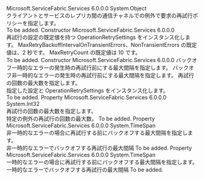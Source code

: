 <Type Name="OperationRetrySettings" FullName="Microsoft.ServiceFabric.Services.Communication.Client.OperationRetrySettings">
  <TypeSignature Language="C#" Value="public sealed class OperationRetrySettings" />
  <TypeSignature Language="ILAsm" Value=".class public auto ansi sealed beforefieldinit OperationRetrySettings extends System.Object" />
  <TypeSignature Language="DocId" Value="T:Microsoft.ServiceFabric.Services.Communication.Client.OperationRetrySettings" />
  <TypeSignature Language="VB.NET" Value="Public NotInheritable Class OperationRetrySettings" />
  <TypeSignature Language="F#" Value="type OperationRetrySettings = class" />
  <AssemblyInfo>
    <AssemblyName>Microsoft.ServiceFabric.Services</AssemblyName>
    <AssemblyVersion>6.0.0.0</AssemblyVersion>
  </AssemblyInfo>
  <Base>
    <BaseTypeName>System.Object</BaseTypeName>
  </Base>
  <Interfaces />
  <Docs>
    <summary>
            クライアントとサービスのレプリカ間の通信チャネルでの例外で要求の再試行ポリシーを指定します。
            </summary>
    <remarks>To be added.</remarks>
  </Docs>
  <Members>
    <Member MemberName=".ctor">
      <MemberSignature Language="C#" Value="public OperationRetrySettings ();" />
      <MemberSignature Language="ILAsm" Value=".method public hidebysig specialname rtspecialname instance void .ctor() cil managed" />
      <MemberSignature Language="DocId" Value="M:Microsoft.ServiceFabric.Services.Communication.Client.OperationRetrySettings.#ctor" />
      <MemberSignature Language="VB.NET" Value="Public Sub New ()" />
      <MemberType>Constructor</MemberType>
      <AssemblyInfo>
        <AssemblyName>Microsoft.ServiceFabric.Services</AssemblyName>
        <AssemblyVersion>6.0.0.0</AssemblyVersion>
      </AssemblyInfo>
      <Parameters />
      <Docs>
        <summary>
            再試行の設定の既定値を持つ OperationRetrySettings をインスタンス化します。
            MaxRetryBackoffIntervalOnTransientErrors、NonTransientErrors の既定値は、2 秒です。 MaxRetryCount の既定値は 10 です。
            </summary>
        <remarks>To be added.</remarks>
      </Docs>
    </Member>
    <Member MemberName=".ctor">
      <MemberSignature Language="C#" Value="public OperationRetrySettings (TimeSpan maxRetryBackoffIntervalOnTransientErrors, TimeSpan maxRetryBackoffIntervalOnNonTransientErrors, int defaultMaxRetryCount);" />
      <MemberSignature Language="ILAsm" Value=".method public hidebysig specialname rtspecialname instance void .ctor(valuetype System.TimeSpan maxRetryBackoffIntervalOnTransientErrors, valuetype System.TimeSpan maxRetryBackoffIntervalOnNonTransientErrors, int32 defaultMaxRetryCount) cil managed" />
      <MemberSignature Language="DocId" Value="M:Microsoft.ServiceFabric.Services.Communication.Client.OperationRetrySettings.#ctor(System.TimeSpan,System.TimeSpan,System.Int32)" />
      <MemberSignature Language="VB.NET" Value="Public Sub New (maxRetryBackoffIntervalOnTransientErrors As TimeSpan, maxRetryBackoffIntervalOnNonTransientErrors As TimeSpan, defaultMaxRetryCount As Integer)" />
      <MemberSignature Language="F#" Value="new Microsoft.ServiceFabric.Services.Communication.Client.OperationRetrySettings : TimeSpan * TimeSpan * int -&gt; Microsoft.ServiceFabric.Services.Communication.Client.OperationRetrySettings" Usage="new Microsoft.ServiceFabric.Services.Communication.Client.OperationRetrySettings (maxRetryBackoffIntervalOnTransientErrors, maxRetryBackoffIntervalOnNonTransientErrors, defaultMaxRetryCount)" />
      <MemberType>Constructor</MemberType>
      <AssemblyInfo>
        <AssemblyName>Microsoft.ServiceFabric.Services</AssemblyName>
        <AssemblyVersion>6.0.0.0</AssemblyVersion>
      </AssemblyInfo>
      <Parameters>
        <Parameter Name="maxRetryBackoffIntervalOnTransientErrors" Type="System.TimeSpan" />
        <Parameter Name="maxRetryBackoffIntervalOnNonTransientErrors" Type="System.TimeSpan" />
        <Parameter Name="defaultMaxRetryCount" Type="System.Int32" />
      </Parameters>
      <Docs>
        <param name="maxRetryBackoffIntervalOnTransientErrors">
            バックオフ一時的なエラーの発生時の再試行前にする最大間隔を指定します。
            </param>
        <param name="maxRetryBackoffIntervalOnNonTransientErrors">
            バックオフ非一時的なエラーの発生時の再試行前にする最大間隔を指定します。
            </param>
        <param name="defaultMaxRetryCount">
            再試行の回数の最大数を指定します。
            </param>
        <summary>
            指定した設定と OperationRetrySettings をインスタンス化します。
            </summary>
        <remarks>To be added.</remarks>
      </Docs>
    </Member>
    <Member MemberName="DefaultMaxRetryCount">
      <MemberSignature Language="C#" Value="public int DefaultMaxRetryCount { get; }" />
      <MemberSignature Language="ILAsm" Value=".property instance int32 DefaultMaxRetryCount" />
      <MemberSignature Language="DocId" Value="P:Microsoft.ServiceFabric.Services.Communication.Client.OperationRetrySettings.DefaultMaxRetryCount" />
      <MemberSignature Language="VB.NET" Value="Public ReadOnly Property DefaultMaxRetryCount As Integer" />
      <MemberSignature Language="F#" Value="member this.DefaultMaxRetryCount : int" Usage="Microsoft.ServiceFabric.Services.Communication.Client.OperationRetrySettings.DefaultMaxRetryCount" />
      <MemberType>Property</MemberType>
      <AssemblyInfo>
        <AssemblyName>Microsoft.ServiceFabric.Services</AssemblyName>
        <AssemblyVersion>6.0.0.0</AssemblyVersion>
      </AssemblyInfo>
      <ReturnValue>
        <ReturnType>System.Int32</ReturnType>
      </ReturnValue>
      <Docs>
        <summary>
            再試行の回数の最大数を指定します。
            </summary>
        <value>特定の例外の再試行の回数の最大数。</value>
        <remarks>To be added.</remarks>
      </Docs>
    </Member>
    <Member MemberName="MaxRetryBackoffIntervalOnNonTransientErrors">
      <MemberSignature Language="C#" Value="public TimeSpan MaxRetryBackoffIntervalOnNonTransientErrors { get; }" />
      <MemberSignature Language="ILAsm" Value=".property instance valuetype System.TimeSpan MaxRetryBackoffIntervalOnNonTransientErrors" />
      <MemberSignature Language="DocId" Value="P:Microsoft.ServiceFabric.Services.Communication.Client.OperationRetrySettings.MaxRetryBackoffIntervalOnNonTransientErrors" />
      <MemberSignature Language="VB.NET" Value="Public ReadOnly Property MaxRetryBackoffIntervalOnNonTransientErrors As TimeSpan" />
      <MemberSignature Language="F#" Value="member this.MaxRetryBackoffIntervalOnNonTransientErrors : TimeSpan" Usage="Microsoft.ServiceFabric.Services.Communication.Client.OperationRetrySettings.MaxRetryBackoffIntervalOnNonTransientErrors" />
      <MemberType>Property</MemberType>
      <AssemblyInfo>
        <AssemblyName>Microsoft.ServiceFabric.Services</AssemblyName>
        <AssemblyVersion>6.0.0.0</AssemblyVersion>
      </AssemblyInfo>
      <ReturnValue>
        <ReturnType>System.TimeSpan</ReturnType>
      </ReturnValue>
      <Docs>
        <summary>
            非一時的なエラーの場合に再試行する前にバックオフする最大間隔を指定します。
            </summary>
        <value>非一時的なエラーでバックオフする再試行の最大間隔</value>
        <remarks>To be added.</remarks>
      </Docs>
    </Member>
    <Member MemberName="MaxRetryBackoffIntervalOnTransientErrors">
      <MemberSignature Language="C#" Value="public TimeSpan MaxRetryBackoffIntervalOnTransientErrors { get; }" />
      <MemberSignature Language="ILAsm" Value=".property instance valuetype System.TimeSpan MaxRetryBackoffIntervalOnTransientErrors" />
      <MemberSignature Language="DocId" Value="P:Microsoft.ServiceFabric.Services.Communication.Client.OperationRetrySettings.MaxRetryBackoffIntervalOnTransientErrors" />
      <MemberSignature Language="VB.NET" Value="Public ReadOnly Property MaxRetryBackoffIntervalOnTransientErrors As TimeSpan" />
      <MemberSignature Language="F#" Value="member this.MaxRetryBackoffIntervalOnTransientErrors : TimeSpan" Usage="Microsoft.ServiceFabric.Services.Communication.Client.OperationRetrySettings.MaxRetryBackoffIntervalOnTransientErrors" />
      <MemberType>Property</MemberType>
      <AssemblyInfo>
        <AssemblyName>Microsoft.ServiceFabric.Services</AssemblyName>
        <AssemblyVersion>6.0.0.0</AssemblyVersion>
      </AssemblyInfo>
      <ReturnValue>
        <ReturnType>System.TimeSpan</ReturnType>
      </ReturnValue>
      <Docs>
        <summary>
            一時的なエラーの場合に再試行する前にバックオフする最大間隔を指定します。
            </summary>
        <value>一時的なエラーでバックオフする再試行の最大間隔</value>
        <remarks>To be added.</remarks>
      </Docs>
    </Member>
  </Members>
</Type>